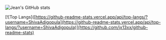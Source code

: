 <!--  👋 Hi, I’m Jeen @jx13xx
- 👀 I’m interested in ...
- 🌱 I’m currently learning ...
- 💞️ I’m looking to collaborate on ...
- 📫 How to reach me ... 


jx13xx/jx13xx is a ✨ special ✨ repository because its `README.md` (this file) appears on your GitHub profile.
You can click the Preview link to take a look at your changes. -->


<!-- [![Jean's GitHub stats](https://github-readme-stats.vercel.app/api?username=jx13xx](https://github.com/jx13xx/github-readme-stats) -->

![Jean's GitHub stats](https://github-readme-stats.vercel.app/api?username=jx13xx&count_private=true)

[![Top Langs]([https://github-readme-stats.vercel.app/api/top-langs/?username=ShivaAdigopula](https://github-readme-stats.vercel.app/api/top-langs/?username=ShivaAdigopula)](https://github.com/jx13xx/github-readme-stats)

<!-- [![Top Langs](https://github-readme-stats.vercel.app/api/top-langs/?username=ShivaAdigopula&langs_count=8)](https://github.com/anuraghazra/github-readme-stats) -->
